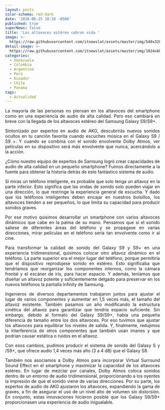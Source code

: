 ```yaml
---
layout: posts
color-schema: red-dark
date: '2018-06-25 18:18 -0500'
published: true
superNews: false
title: 'Los altavoces estéreo cobran vida '
image: >-
  https://raw.githubusercontent.com/itnewslat/assets/master/img/540x320/Audio-Samsung-p.jpg
detail-image: >-
  https://raw.githubusercontent.com/itnewslat/assets/master/img/1024x680/Audio-Samsung-g.jpg
categories:
  - Venezuela
  - Colombia
  - Argentina
  - Perú
  - Ecuador
  - Chile
  - Panama
tags:
  - Actualidad
---
```

<p style="text-align: justify;">La mayoría de las personas no piensan en los altavoces del smartphone como en una experiencia de audio de alta calidad. Pero eso cambiará en breve con la llegada de los altavoces estéreo del Samsung Galaxy S9/S9+.</p>
 
<p style="text-align: justify;">Sintonizado por expertos en audio de AKG, descubrirás nuevos sonidos ocultos en tu canción favorita cuando escuches música en el Galaxy S9 / S9 +. Y cuando se combina con el sonido envolvente Dolby Atmos, ver películas en su dispositivo será más envolvente que nunca, acercándolo a la acción.</p>
 
<p style="text-align: justify;">¿Cómo nuestro equipo de expertos de Samsung logró crear capacidades de audio de alta calidad en un pequeño smartphone? Fuimos directamente a la fuente para obtener la historia detrás de este fantástico sistema de audio.</p>

<p style="text-align: justify;">Si miras un teléfono inteligente, es probable que solo tenga un altavoz en la parte inferior. Esto significa que las ondas de sonido solo pueden viajar en una dirección, lo que restringe la experiencia general de escucha. Y dado que los teléfonos inteligentes deben encajar en nuestros bolsillos, los altavoces tienden a ser pequeños, lo que limita su capacidad para producir sonidos graves.</p>

<p style="text-align: justify;">Por ese motivo quisimos desarrollar un smartphone con varios altavoces dinámicos que cabe en la palma de su mano. Pensamos que si el sonido saliese de diferentes áreas del teléfono y se propagase en varias direcciones, mirar películas en el teléfono sería tan envolvente como ir al cine.</p>

<p style="text-align: justify;">Para transformar la calidad de sonido del Galaxy S9 y S9+ en una experiencia tridimensional, quisimos colocar otro altavoz dinámico en el teléfono. La parte superior era el  mejor lugar del teléfono, porque permitiría que el dispositivo reprodujese sonido en estéreo. Esto significaba que tendríamos que reorganizar los componentes internos, como la cámara frontal y el escáner de iris, para hacer espacio. Y además, teníamos que diseñar un altavoz potente y suficientemente delgado para preservar en los nuevos teléfonos la pantalla Infinity de Samsung.</p>

<p style="text-align: justify;">Ingenieros de diversos departamentos trabajaron juntos para ajustar el lugar de varios componentes y aumentar en 1,5 veces más, el tamaño del altavoz existente. También pasamos un año modificando la estructura cinética del altavoz para garantizar que tendría espacio suficiente. Sin embargo, debido al formato del Galaxy S9/S9+, había una pequeña diferencia de tamaño entre los dos altavoces. Por eso tuvimos que ajustar los altavoces para equilibrar los niveles de salida. Y, finalmente, redujimos la interferencia de otros componentes que también usan imanes y que podrían causar estática o ruidos en el altavoz.</p>

<p style="text-align: justify;">Con esos cambios, pudimos producir el sistema de sonido del Galaxy S y /S9+, que ofrece audio 1,4 veces más alto (3 a 4 dB) que el Galaxy S8.</p> 

<p style="text-align: justify;">También nos asociamos a Dolby Atmos para incorporar Virtual Surround Sound Effect en el smartphone y maximizar la capacidad de los altavoces estéreo. En lugar de mezclar por canales, Dolby Atmos coloca sonidos dentro de un entorno de audio tridimensional, proporcionando a los oyentes la impresión de que el sonido viene de varias direcciones. Por su parte, los expertos de audio de AKG ajustaron los altavoces, expandiendo la gama de graves, a fin de asegurar el uso de un nivel alto de volumen sin distorsión. En conjunto, estas innovaciones hicieron posible que los Galaxy S9/S9+ proporcionasen una experiencia de audio inigualable.</p>